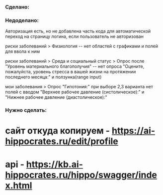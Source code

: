### Сделано:

### Недоделано:

Авторизация есть, но не добавлена часть кода для автоматической переход на страницу логина, если пользователь не авторизован  

риски заболеваний > 
    Физиология -- нет областей с графиками и полей для ввола к ним

риски заболеваний >
     Среда и социальный статус >
         Опрос после "Уровень материального благополучия" -- нет опроса "Оцените, пожалуйста, уровень стресса в вашей жизни на протяжении последнего месяца:" и ползунка(range input) 

мои заболевания >
    Опрос "Гипотония:" при выборе 2,3 варианта нет полей с вводом "Верхнее рабочее давление (систолическое):" и "Нижнее рабочее давление (диастолическое):"


### Нужно сделать:


# сайт откуда копируем - https://ai-hippocrates.ru/edit/profile
# api - https://kb.ai-hippocrates.ru/hippo/swagger/index.html
